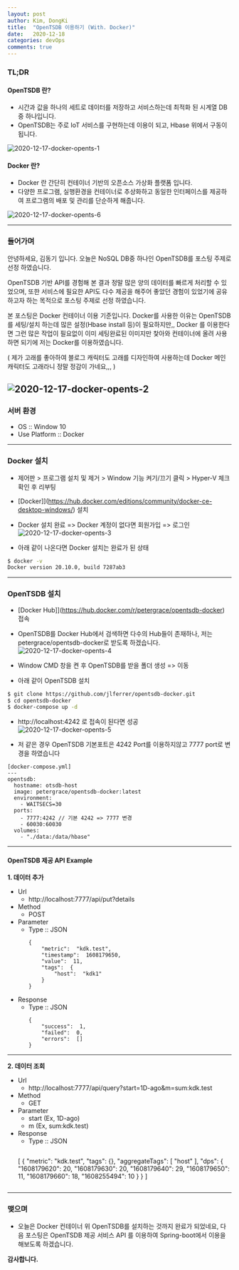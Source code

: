 ```yaml
---
layout: post
author: Kim, DongKi
title:  "OpenTSDB 이용하기 (With. Docker)"
date:   2020-12-18
categories: devOps
comments: true
---
```


### TL;DR

#### OpenTSDB 란?
* 시간과 값을 하나의 세트로 데이터를 저장하고 서비스하는데 최적화 된 시계열 DB중 하나입니다.
* OpenTSDB는 주로 IoT 서비스를 구현하는데 이용이 되고, Hbase 위에서 구동이 됩니다.

![2020-12-17-docker-opents-1](/assets/2020-12-17-docker-opents-1.jpg)

#### Docker 란?
* Docker 란 간단히 컨테이너 기반의 오픈소스 가상화 플랫폼 입니다.
* 다양한 프로그램, 실행환경을 컨테이너로 추상화하고 동일한 인터페이스를 제공하여 프로그램의 배포 및 관리를 단순하게 해줍니다.

![2020-12-17-docker-opents-6](/assets/2020-12-17-docker-opents-6.jpg)

---
### 들어가며

안녕하세요, 김동기 입니다.
오늘은 NoSQL DB중 하나인 OpenTSDB를 포스팅 주제로 선정 하였습니다.

OpenTSDB 기반 API를 경험해 본 결과 정말 많은 양의 데이터를 빠르게 처리할 수 있었으며, 또한 서비스에 필요한 API도 다수 제공을 해주어 좋았던 경험이 있었기에 공유하고자 하는 목적으로 포스팅 주제로 선정 하였습니다.

본 포스팅은 Docker 컨테이너 이용 기준입니다. 
Docker를 사용한 이유는 OpenTSDB를 세팅/설치 하는데 많은 설정(Hbase install 등)이 필요하지만,, Docker 를 이용한다면 그런 많은 작업이 필요없이 이미 세팅완료된 이미지만 찿아와 컨테이너에 올려 사용하면 되기에 저는 Docker를 이용하였습니다.

( 제가 고래를 좋아하여 블로그 캐릭터도 고래를 디자인하여 사용하는데 Docker 메인 캐릭터도 고래라니 정말 정감이 가네요,,, )


![2020-12-17-docker-opents-2](/assets/2020-12-17-docker-opents-2.jpg)
----
### 서버 환경

* OS :: Window 10
* Use Platform :: Docker

----
### Docker 설치

* 제어판 > 프로그램 설치 및 제거 > Window 기능 켜기/끄기 클릭 > Hyper-V 체크 확인 후 리부팅

* [Docker]](https://hub.docker.com/editions/community/docker-ce-desktop-windows/) 설치

* Docker 설치 완료 => Docker 계정이 없다면 회원가입 => 로그인
![2020-12-17-docker-opents-3](/assets/2020-12-17-docker-opents-3.jpg)

* 아래 같이 나온다면 Docker 설치는 완료가 된 상태

```bash
$ docker -v
Docker version 20.10.0, build 7287ab3
```

----
### OpenTSDB 설치
 
* [Docker Hub]](https://hub.docker.com/r/petergrace/opentsdb-docker) 접속

* OpenTSDB를 Docker Hub에서 검색하면 다수의 Hub들이 존재하나, 저는 petergrace/opentsdb-docker로 받도록 하겠습니다.
![2020-12-17-docker-opents-4](/assets/2020-12-17-docker-opents-4.jpg)

* Window CMD 창을 켠 후 OpenTSDB를 받을 폴더 생성 => 이동

* 아래 같이 OpenTSDB 설치

```bash
$ git clone https://github.com/jlferrer/opentsdb-docker.git
$ cd opentsdb-docker
$ docker-compose up -d
```

* http://localhost:4242 로 접속이 된다면 성공
![2020-12-17-docker-opents-5](/assets/2020-12-17-docker-opents-5.jpg)

* 저 같은 경우 OpenTSDB 기본포트은 4242 Port를 이용하지않고 7777 port로 변경을 하였습니다

```
[docker-compose.yml]
---
opentsdb:
  hostname: otsdb-host
  image: petergrace/opentsdb-docker:latest
  environment:
    - WAITSECS=30    
  ports:
    - 7777:4242 // 기본 4242 => 7777 변경
    - 60030:60030
  volumes:  
    - "./data:/data/hbase"
```

----
####  OpenTSDB 제공 API Example

**1. 데이터 추가**
- Url 
  + http://localhost:7777/api/put?details
- Method
  + POST
- Parameter
  + Type :: JSON
	```
	{
		"metric":  "kdk.test",
		"timestamp":  1608179650,
		"value":  11,
		"tags":  {
			"host":  "kdk1"
		}
	}
	```
- Response
  + Type :: JSON
	```
	{
		"success":  1,
		"failed":  0,
		"errors":  []
	}
	```

---

**2. 데이터 조회**
- Url 
  + http://localhost:7777/api/query?start=1D-ago&m=sum:kdk.test
- Method
  + GET
- Parameter
  + start (Ex, 1D-ago)
  + m (Ex, sum:kdk.test)
- Response
  + Type :: JSON
	```
  [
      {
          "metric": "kdk.test",
          "tags": {},
          "aggregateTags": [
              "host"
          ],
          "dps": {
              "1608179620": 20,
              "1608179630": 20,
              "1608179640": 29,
              "1608179650": 11,
              "1608179660": 18,
              "1608255494": 10
          }
      }
  ]
	```

---
### 맺으며

* 오늘은 Docker 컨테이너 위 OpenTSDB를 설치하는 것까지 완료가 되었네요, 다음 포스팅은 OpenTSDB 제공 서비스 API 를 이용하여 Spring-boot에서 이용을 해보도록 하겠습니다.


**감사합니다.**


